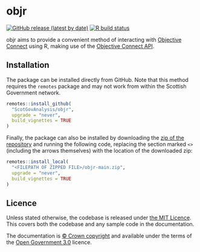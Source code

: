 
# objr

<!-- badges: start -->

[![GitHub release (latest by date)](https://img.shields.io/github/v/release/scotgovanalysis/objr)](https://github.com/scotgovanalysis/objr/releases/latest)
[![R build status](https://github.com/scotgovanalysis/objr/workflows/R-CMD-check/badge.svg)](https://github.com/scotgovanalysis/objr/actions)

<!-- badges: end -->

objr aims to provide a convenient method of interacting with [Objective Connect](https://secure.objectiveconnect.co.uk) using R, making use of the [Objective Connect API](https://secure.objectiveconnect.co.uk/publicapi/1/swagger-ui/index.html).

## Installation

The package can be installed directly from GitHub. 
Note that this method requires the `remotes` package and may not work from within the Scottish Government network.

``` r
remotes::install_github(
  "ScotGovAnalysis/objr",
  upgrade = "never",
  build_vignettes = TRUE
)
```

Finally, the package can also be installed by downloading the [zip of the
repository](https://github.com/ScotGovAnalysis/objr/archive/main.zip)
and running the following code, replacing the section marked `<>`
(including the arrows themselves) with the location of the downloaded
zip:

``` r
remotes::install_local(
  "<FILEPATH OF ZIPPED FILE>/objr-main.zip",
  upgrade = "never",
  build_vignettes = TRUE
)
```


## Licence

Unless stated otherwise, the codebase is released under [the MIT
Licence](LICENCE).
This covers both the codebase and any sample code in
the documentation.

The documentation is [© Crown copyright](https://www.nationalarchives.gov.uk/information-management/re-using-public-sector-information/uk-government-licensing-framework/crown-copyright/) and available under the terms of the [Open Government 3.0](https://www.nationalarchives.gov.uk/doc/open-government-licence/version/3/) licence.
